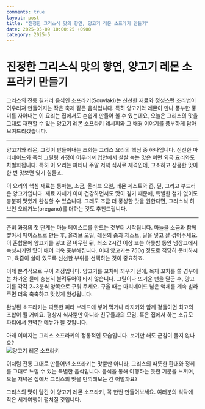 ```yaml
---
comments: true
layout: post
title: "진정한 그리스식 맛의 향연, 양고기 레몬 소프라키 만들기"
date: 2025-05-09 10:00:25 +0900
category: 2025-5
---
```


# 진정한 그리스식 맛의 향연, 양고기 레몬 소프라키 만들기

그리스의 전통 길거리 음식인 소프라키(Souvlaki)는 신선한 재료와 정성스런 조리법이 어우러져 만들어지는 작은 축제 같은 음식입니다. 특히 양고기와 레몬이 만나 풍부한 풍미를 자아내는 이 요리는 집에서도 손쉽게 만들어 볼 수 있는데요, 오늘은 그리스의 맛을 그대로 재현할 수 있는 양고기 레몬 소프라키 레시피와 그 배경 이야기를 풍부하게 담아 보여드리겠습니다.  

---

양고기와 레몬, 그것이 만들어내는 조화는 그리스 요리의 핵심 중 하나입니다. 신선한 마리네이드와 즉석 그릴링 과정이 어우러져 입안에서 살살 녹는 맛은 어떤 외국 요리와도 차별화됩니다. 특히 이 요리는 파티나 주말 저녁 식사로 제격인데, 고소하고 상큼한 맛이 한 번 맛보면 잊기 힘들죠.  

이 요리의 핵심 재료는 통마늘, 소금, 올리브 오일, 레몬 제스트와 즙, 딜, 그리고 부드러운 양고기입니다. 재료 자체가 이미 건강하면서도 맛이 깊기 때문에, 특별한 첨가 없이도 충분히 맛있게 완성할 수 있습니다. 그래도 조금 더 풍성한 맛을 원한다면, 그리스식 허브인 오레가노(oregano)를 더하는 것도 추천드립니다.  

---

준비 과정의 첫 단계는 마늘 페이스트를 만드는 것부터 시작됩니다. 마늘을 소금과 함께 빻아서 페이스트로 만든 후, 올리브 오일, 레몬의 즙과 제스트, 딜을 넣고 잘 섞어주세요. 이 혼합물에 양고기를 넣고 잘 버무린 뒤, 최소 2시간 이상 또는 하룻밤 동안 냉장고에서 숙성시키면 맛이 배어 더욱 풍부해집니다. 이때 양고기는 750g 정도로 적당히 준비하시고, 육즙이 살아 있도록 신선한 부위를 선택하는 것이 중요하죠.  

이제 본격적으로 구이 과정입니다. 양고기를 꼬치에 끼우기 전에, 목재 꼬치를 쓸 경우에는 차가운 물에 충분히 불려두어야 타지 않습니다. 그릴이나 뜨거운 팬을 달군 후, 양고기를 각각 2~3분씩 양쪽으로 구워 주세요. 구울 때는 마리네이드 남은 액체를 계속 발라주면 더욱 촉촉하고 맛있게 완성됩니다.  

완성된 소프라키는 따뜻한 피타 브레드에 넣어 먹거나 타지키와 함께 곁들이면 최고의 조합이 될 거예요. 평상시 식사뿐만 아니라 친구들과의 모임, 혹은 집에서 하는 소규모 파티에서 완벽한 메뉴가 될 것입니다.  

아래 이미지는 그리스 소프라키의 정통적인 모습입니다. 보기만 해도 군침이 돌지 않나요?  
![양고기 레몬 소프라키](https://www.themealdb.com/images/media/meals/rjhf741585564676.jpg)  

이처럼 전통 그대로 만들어낸 소프라키는 맛뿐만 아니라, 그리스의 따뜻한 환대와 정취를 그대로 느낄 수 있는 특별한 음식입니다. 음식을 통해 여행하는 듯한 기분을 느끼며, 오늘 저녁은 집에서 그리스의 맛을 만끽해보는 건 어떨까요?  

그리스의 맛이 담긴 이 양고기 레몬 소프라키, 꼭 한번 만들어보세요. 여러분의 식탁에 작은 세계여행이 펼쳐질 것입니다.